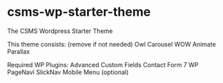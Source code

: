 # csms-wp-starter-theme
The CSMS Wordpress Starter Theme

This theme consists: (remove if not needed)
    Owl Carousel
    WOW Animate
    Parallax

Required WP Plugins:
    Advanced Custom Fields
    Contact Form 7
    WP PageNavi
    SlickNav Mobile Menu (optional)
  
